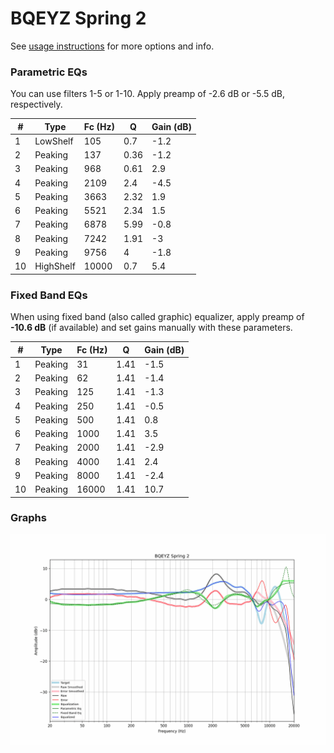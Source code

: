 # BQEYZ Spring 2
See [usage instructions](https://github.com/jaakkopasanen/AutoEq#usage) for more options and info.

### Parametric EQs
You can use filters 1-5 or 1-10. Apply preamp of -2.6 dB or -5.5 dB, respectively.

|   # | Type      |   Fc (Hz) |    Q |   Gain (dB) |
|-----|-----------|-----------|------|-------------|
|   1 | LowShelf  |       105 | 0.7  |        -1.2 |
|   2 | Peaking   |       137 | 0.36 |        -1.2 |
|   3 | Peaking   |       968 | 0.61 |         2.9 |
|   4 | Peaking   |      2109 | 2.4  |        -4.5 |
|   5 | Peaking   |      3663 | 2.32 |         1.9 |
|   6 | Peaking   |      5521 | 2.34 |         1.5 |
|   7 | Peaking   |      6878 | 5.99 |        -0.8 |
|   8 | Peaking   |      7242 | 1.91 |        -3   |
|   9 | Peaking   |      9756 | 4    |        -1.8 |
|  10 | HighShelf |     10000 | 0.7  |         5.4 |

### Fixed Band EQs
When using fixed band (also called graphic) equalizer, apply preamp of **-10.6 dB** (if available) and set gains manually with these parameters.

|   # | Type    |   Fc (Hz) |    Q |   Gain (dB) |
|-----|---------|-----------|------|-------------|
|   1 | Peaking |        31 | 1.41 |        -1.5 |
|   2 | Peaking |        62 | 1.41 |        -1.4 |
|   3 | Peaking |       125 | 1.41 |        -1.3 |
|   4 | Peaking |       250 | 1.41 |        -0.5 |
|   5 | Peaking |       500 | 1.41 |         0.8 |
|   6 | Peaking |      1000 | 1.41 |         3.5 |
|   7 | Peaking |      2000 | 1.41 |        -2.9 |
|   8 | Peaking |      4000 | 1.41 |         2.4 |
|   9 | Peaking |      8000 | 1.41 |        -2.4 |
|  10 | Peaking |     16000 | 1.41 |        10.7 |

### Graphs
![](./BQEYZ%20Spring%202.png)
